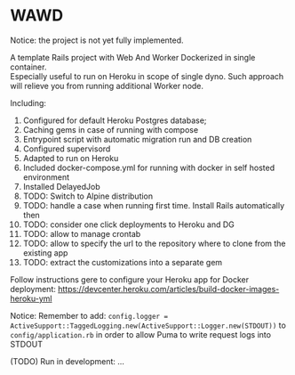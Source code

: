 # WAWD

Notice: the project is not yet fully implemented.

A template Rails project with Web And Worker Dockerized in single container.  
Especially useful to run on Heroku in scope of single dyno. Such approach will relieve you from running additional Worker node. 

Including:
1. Configured for default Heroku Postgres database;
2. Caching gems in case of running with compose
3. Entrypoint script with automatic migration run and DB creation
4. Configured supervisord
4. Adapted to run on Heroku
5. Included docker-compose.yml for running with docker in self hosted environment
6. Installed DelayedJob
6. TODO: Switch to Alpine distribution
7. TODO: handle a case when running first time. Install Rails automatically then
6. TODO: consider one click deployments to Heroku and DG
7. TODO: allow to manage crontab
9. TODO: allow to specify the url to the repository where to clone from the existing app
10. TODO: extract the customizations into a separate gem

Follow instructions gere to configure your Heroku app for Docker deployment:
https://devcenter.heroku.com/articles/build-docker-images-heroku-yml

Notice:
Remember to add:
`config.logger = ActiveSupport::TaggedLogging.new(ActiveSupport::Logger.new(STDOUT))`
to `config/application.rb` in order to allow Puma to write request logs into STDOUT

(TODO) Run in development:
...

